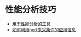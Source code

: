 # 性能分析技巧

* [用于性能分析的工具](ToolsUsedforAnalysisPerformance.md)
* [如何利用perf来采集你的应用信息](HowToProfileProgramWithPerf.md)
